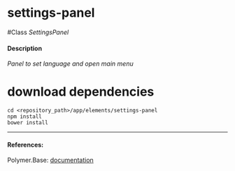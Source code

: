settings-panel
=========


#Class
*SettingsPanel*

#### Description
*Panel to set language and open main menu*

# download dependencies
```
cd <repository_path>/app/elements/settings-panel
npm install
bower install
```

____________
#### References:
Polymer.Base: [documentation](http://polymer.github.io/polymer/)



